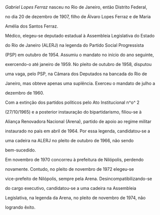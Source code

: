 

*Gabriel Lopes Ferraz* nasceu no Rio de Janeiro, então Distrito Federal,

no dia 20 de dezembro de 1907, filho de Álvaro Lopes Ferraz e de Maria

Amélia dos Santos Ferraz.



Médico, elegeu-se deputado estadual à Assembleia Legislativa do Estado

do Rio de Janeiro (ALERJ) na legenda do Partido Social Progressista

(PSP) em outubro de 1954. Assumiu o mandato no início do ano seguinte,

exercendo-o até janeiro de 1959. No pleito de outubro de 1958, disputou

uma vaga, pelo PSP, na Câmara dos Deputados na bancada do Rio de

Janeiro, mas obteve apenas uma suplência. Exerceu o mandato de julho a

dezembro de 1960.



Com a extinção dos partidos políticos pelo Ato Institucional n^o^ 2

(27/10/1965) e a posterior instauração do bipartidarismo, filiou-se à

Aliança Renovadora Nacional (Arena), partido de apoio ao regime militar

instaurado no país em abril de 1964. Por essa legenda, candidatou-se a

uma cadeira na ALERJ no pleito de outubro de 1966, não sendo

bem-sucedido.



Em novembro de 1970 concorreu à prefeitura de Nilópolis, perdendo

novamente. Contudo, no pleito de novembro de 1972 elegeu-se

vice-prefeito de Nilópolis, sempre pela Arena. Desincompatibilizando-se

do cargo executivo, candidatou-se a uma cadeira na Assembleia

Legislativa, na legenda da Arena, no pleito de novembro de 1974, não

logrando êxito.



